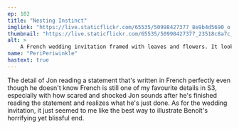 ```yaml
---
ep: 102
title: "Nesting Instinct"
imglink: "https://live.staticflickr.com/65535/50998427377_8e9b4d5690_o.jpg"
thumbnail: "https://live.staticflickr.com/65535/50998427377_23518c8a7c_q.jpg"
alt: >
    A French wedding invitation framed with leaves and flowers. It looks dirty, with smudges around the edges, and a beetle-like bug standing on it. It reads: &quot;Invitation. Benoît Maçon et X ont le plaisir de vous inviter à célébrér leur mariage.&quot; (In English: &quot;Invitation. Benoît Maçon and X have the pleasure of inviting you to celebrate their marriage.&quot;) The second name in the invitation is smudged and cannot be read.
name: "PeriPeriwinkle"
hastext: true
---
```

The detail of Jon reading a statement that's written in French perfectly even though he doesn't know French is still one of my favourite details in S3, especially with how scared and shocked Jon sounds after he's finished reading the statement and realizes what he's just done. As for the wedding invitation, it just seemed to me like the best way to illustrate Benoît's horrifying yet blissful end.